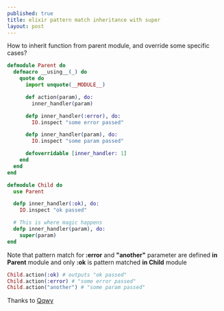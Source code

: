 ```yaml
---
published: true
title: elixir pattern match inheritance with super
layout: post
---
```

How to inherit function from parent module, and override some specific cases?

```elixir
defmodule Parent do
  defmacro __using__(_) do
    quote do
      import unquote(__MODULE__)

      def action(param), do:
        inner_handler(param)

      defp inner_handler(:error), do:
        IO.inspect "some error passed"

      defp inner_handler(param), do:
        IO.inspect "some param passed"

      defoverridable [inner_handler: 1]
    end
  end
end

defmodule Child do
  use Parent

  defp inner_handler(:ok), do:
    IO.inspect "ok passed"

  # This is where magic happens
  defp inner_handler(param), do:
    super(param)
end
```

Note that pattern match for **:error** and **"another"** parameter are defined **in Parent** module and only **:ok** is pattern matched **in Child** module


```elixir
Child.action(:ok) # outputs "ok passed"
Child.action(:error) # "some error passed"
Child.action("another") # "some param passed"
```

Thanks to [Qqwy](https://elixirforum.com/t/using-base-module-function-as-fallback/1099/2)
